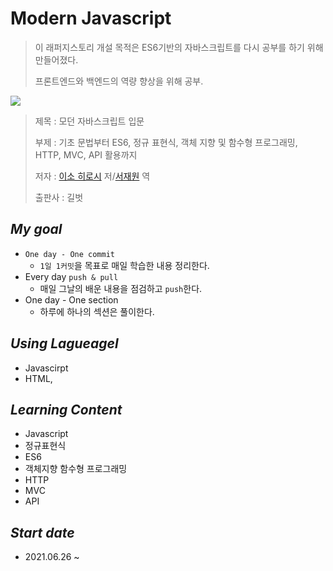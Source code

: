 # Modern Javascript

> 이 래퍼지스토리 개설 목적은 ES6기반의 자바스크립트를 다시 공부를 하기 위해 만들어졌다. 
>
> 프론트엔드와 백엔드의 역량 향상을 위해 공부.



   ![](https://image.yes24.com/Goods/59410698/M) 

> 제목 : 모던 자바스크립트 입문
>
> 부제 :  기초 문법부터 ES6, 정규 표현식, 객체 지향 및 함수형 프로그래밍, HTTP, MVC, API 활용까지 
>
> 저자 : [이소 히로시](http://www.yes24.com/SearchCorner/Result?scode=032&OzSrank=3&domain=ALL&author_yn=Y&query=&auth_no=211268) 저/[서재원](http://www.yes24.com/SearchCorner/Result?scode=032&OzSrank=3&domain=ALL&author_yn=Y&query=&auth_no=184116) 역
>
> 출판사 : 길벗



## _My goal_

- `One day - One commit`
  - `1일 1커밋`을 목표로 매일 학습한 내용 정리한다.
- Every day `push & pull`
  - 매일 그날의 배운 내용을 점검하고 `push`한다.
- One day  - One section
  - 하루에 하나의 섹션은 풀이한다.



## _Using Lagueagel_

- Javascirpt
- HTML,



## _Learning Content_

- Javascript
- 정규표현식
- ES6
- 객체지향 함수형 프로그래밍
- HTTP
- MVC
- API



## _Start date_

- 2021.06.26 ~





